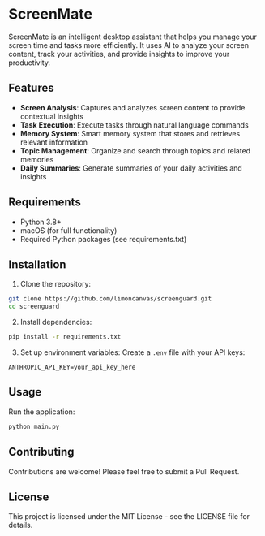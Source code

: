 # ScreenMate

ScreenMate is an intelligent desktop assistant that helps you manage your screen time and tasks more efficiently. It uses AI to analyze your screen content, track your activities, and provide insights to improve your productivity.

## Features

- **Screen Analysis**: Captures and analyzes screen content to provide contextual insights
- **Task Execution**: Execute tasks through natural language commands
- **Memory System**: Smart memory system that stores and retrieves relevant information
- **Topic Management**: Organize and search through topics and related memories
- **Daily Summaries**: Generate summaries of your daily activities and insights

## Requirements

- Python 3.8+
- macOS (for full functionality)
- Required Python packages (see requirements.txt)

## Installation

1. Clone the repository:
```bash
git clone https://github.com/limoncanvas/screenguard.git
cd screenguard
```

2. Install dependencies:
```bash
pip install -r requirements.txt
```

3. Set up environment variables:
Create a `.env` file with your API keys:
```
ANTHROPIC_API_KEY=your_api_key_here
```

## Usage

Run the application:
```bash
python main.py
```

## Contributing

Contributions are welcome! Please feel free to submit a Pull Request.

## License

This project is licensed under the MIT License - see the LICENSE file for details. 